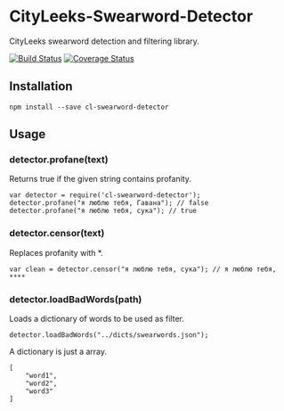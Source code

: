 # CityLeeks-Swearword-Detector

CityLeeks swearword detection and filtering library.

[![Build Status](https://travis-ci.org/iRobik/CityLeeks-Swearword-Detector.svg?branch=master)](https://travis-ci.org/iRobik/CityLeeks-Swearword-Detector)
[![Coverage Status](https://coveralls.io/repos/github/iRobik/CityLeeks-Swearword-Detector/badge.svg?branch=master)](https://coveralls.io/github/iRobik/CityLeeks-Swearword-Detector?branch=master)

## Installation

    npm install --save cl-swearword-detector
    
## Usage

### detector.profane(text)

Returns true if the given string contains profanity.

    var detector = require('cl-swearword-detector');
    detector.profane("я люблю тебя, Гавана"); // false
    detector.profane("я люблю тебя, сука"); // true

### detector.censor(text)

Replaces profanity with *.

    var clean = detector.censor("я люблю тебя, сука"); // я люблю тебя, ****

### detector.loadBadWords(path)

Loads a dictionary of words to be used as filter.

    detector.loadBadWords("../dicts/swearwords.json");

A dictionary is just a array.

	[
		"word1",
		"word2",
		"word3"
	]

